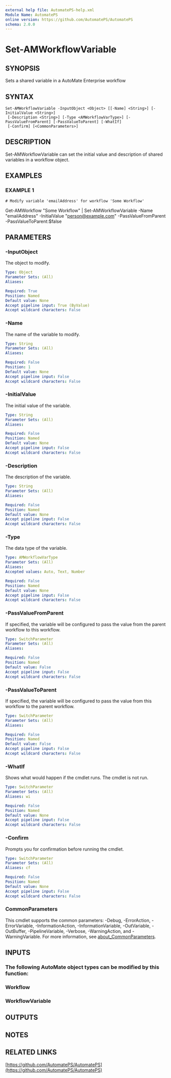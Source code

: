 ```yaml
---
external help file: AutomatePS-help.xml
Module Name: AutomatePS
online version: https://github.com/AutomatePS/AutomatePS
schema: 2.0.0
---
```


# Set-AMWorkflowVariable

## SYNOPSIS
Sets a shared variable in a AutoMate Enterprise workflow

## SYNTAX

```
Set-AMWorkflowVariable -InputObject <Object> [[-Name] <String>] [-InitialValue <String>]
 [-Description <String>] [-Type <AMWorkflowVarType>] [-PassValueFromParent] [-PassValueToParent] [-WhatIf]
 [-Confirm] [<CommonParameters>]
```

## DESCRIPTION
Set-AMWorkflowVariable can set the initial value and description of shared variables in a workflow object.

## EXAMPLES

### EXAMPLE 1
```
# Modify variable 'emailAddress' for workflow 'Some Workflow'
```

Get-AMWorkflow "Some Workflow" | Set-AMWorkflowVariable -Name "emailAddress" -InitialValue "person@example.com" -PassValueFromParent -PassValueToParent:$false

## PARAMETERS

### -InputObject
The object to modify.

```yaml
Type: Object
Parameter Sets: (All)
Aliases:

Required: True
Position: Named
Default value: None
Accept pipeline input: True (ByValue)
Accept wildcard characters: False
```

### -Name
The name of the variable to modify.

```yaml
Type: String
Parameter Sets: (All)
Aliases:

Required: False
Position: 1
Default value: None
Accept pipeline input: False
Accept wildcard characters: False
```

### -InitialValue
The initial value of the variable.

```yaml
Type: String
Parameter Sets: (All)
Aliases:

Required: False
Position: Named
Default value: None
Accept pipeline input: False
Accept wildcard characters: False
```

### -Description
The description of the variable.

```yaml
Type: String
Parameter Sets: (All)
Aliases:

Required: False
Position: Named
Default value: None
Accept pipeline input: False
Accept wildcard characters: False
```

### -Type
The data type of the variable.

```yaml
Type: AMWorkflowVarType
Parameter Sets: (All)
Aliases:
Accepted values: Auto, Text, Number

Required: False
Position: Named
Default value: None
Accept pipeline input: False
Accept wildcard characters: False
```

### -PassValueFromParent
If specified, the variable will be configured to pass the value from the parent workflow to this workflow.

```yaml
Type: SwitchParameter
Parameter Sets: (All)
Aliases:

Required: False
Position: Named
Default value: False
Accept pipeline input: False
Accept wildcard characters: False
```

### -PassValueToParent
If specified, the variable will be configured to pass the value from this workflow to the parent workflow.

```yaml
Type: SwitchParameter
Parameter Sets: (All)
Aliases:

Required: False
Position: Named
Default value: False
Accept pipeline input: False
Accept wildcard characters: False
```

### -WhatIf
Shows what would happen if the cmdlet runs.
The cmdlet is not run.

```yaml
Type: SwitchParameter
Parameter Sets: (All)
Aliases: wi

Required: False
Position: Named
Default value: None
Accept pipeline input: False
Accept wildcard characters: False
```

### -Confirm
Prompts you for confirmation before running the cmdlet.

```yaml
Type: SwitchParameter
Parameter Sets: (All)
Aliases: cf

Required: False
Position: Named
Default value: None
Accept pipeline input: False
Accept wildcard characters: False
```

### CommonParameters
This cmdlet supports the common parameters: -Debug, -ErrorAction, -ErrorVariable, -InformationAction, -InformationVariable, -OutVariable, -OutBuffer, -PipelineVariable, -Verbose, -WarningAction, and -WarningVariable. For more information, see [about_CommonParameters](http://go.microsoft.com/fwlink/?LinkID=113216).

## INPUTS

### The following AutoMate object types can be modified by this function:
### Workflow
### WorkflowVariable
## OUTPUTS

## NOTES

## RELATED LINKS

[https://github.com/AutomatePS/AutomatePS](https://github.com/AutomatePS/AutomatePS)

